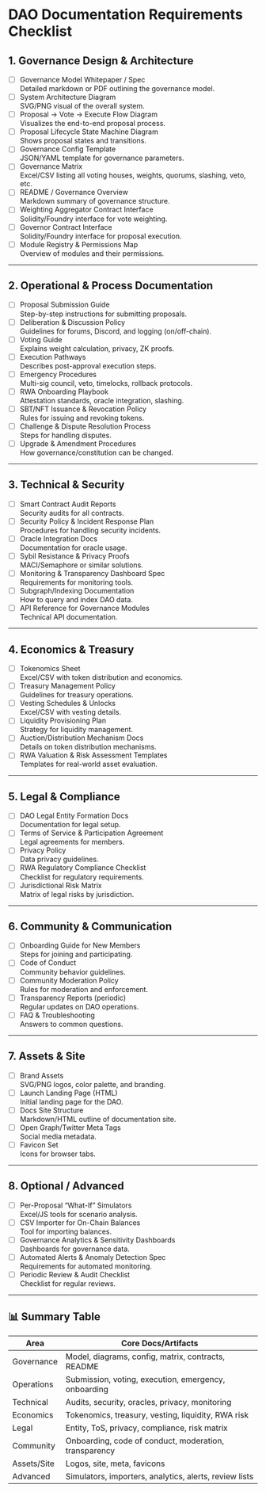 # DAO Documentation Requirements Checklist

## 1. Governance Design & Architecture

- [ ] Governance Model Whitepaper / Spec  
    Detailed markdown or PDF outlining the governance model.
- [ ] System Architecture Diagram  
    SVG/PNG visual of the overall system.
- [ ] Proposal → Vote → Execute Flow Diagram  
    Visualizes the end-to-end proposal process.
- [ ] Proposal Lifecycle State Machine Diagram  
    Shows proposal states and transitions.
- [ ] Governance Config Template  
    JSON/YAML template for governance parameters.
- [ ] Governance Matrix  
    Excel/CSV listing all voting houses, weights, quorums, slashing, veto, etc.
- [ ] README / Governance Overview  
    Markdown summary of governance structure.
- [ ] Weighting Aggregator Contract Interface  
    Solidity/Foundry interface for vote weighting.
- [ ] Governor Contract Interface  
    Solidity/Foundry interface for proposal execution.
- [ ] Module Registry & Permissions Map  
    Overview of modules and their permissions.

---

## 2. Operational & Process Documentation

- [ ] Proposal Submission Guide  
    Step-by-step instructions for submitting proposals.
- [ ] Deliberation & Discussion Policy  
    Guidelines for forums, Discord, and logging (on/off-chain).
- [ ] Voting Guide  
    Explains weight calculation, privacy, ZK proofs.
- [ ] Execution Pathways  
    Describes post-approval execution steps.
- [ ] Emergency Procedures  
    Multi-sig council, veto, timelocks, rollback protocols.
- [ ] RWA Onboarding Playbook  
    Attestation standards, oracle integration, slashing.
- [ ] SBT/NFT Issuance & Revocation Policy  
    Rules for issuing and revoking tokens.
- [ ] Challenge & Dispute Resolution Process  
    Steps for handling disputes.
- [ ] Upgrade & Amendment Procedures  
    How governance/constitution can be changed.

---

## 3. Technical & Security

- [ ] Smart Contract Audit Reports  
    Security audits for all contracts.
- [ ] Security Policy & Incident Response Plan  
    Procedures for handling security incidents.
- [ ] Oracle Integration Docs  
    Documentation for oracle usage.
- [ ] Sybil Resistance & Privacy Proofs  
    MACI/Semaphore or similar solutions.
- [ ] Monitoring & Transparency Dashboard Spec  
    Requirements for monitoring tools.
- [ ] Subgraph/Indexing Documentation  
    How to query and index DAO data.
- [ ] API Reference for Governance Modules  
    Technical API documentation.

---

## 4. Economics & Treasury

- [ ] Tokenomics Sheet  
    Excel/CSV with token distribution and economics.
- [ ] Treasury Management Policy  
    Guidelines for treasury operations.
- [ ] Vesting Schedules & Unlocks  
    Excel/CSV with vesting details.
- [ ] Liquidity Provisioning Plan  
    Strategy for liquidity management.
- [ ] Auction/Distribution Mechanism Docs  
    Details on token distribution mechanisms.
- [ ] RWA Valuation & Risk Assessment Templates  
    Templates for real-world asset evaluation.

---

## 5. Legal & Compliance

- [ ] DAO Legal Entity Formation Docs  
    Documentation for legal setup.
- [ ] Terms of Service & Participation Agreement  
    Legal agreements for members.
- [ ] Privacy Policy  
    Data privacy guidelines.
- [ ] RWA Regulatory Compliance Checklist  
    Checklist for regulatory requirements.
- [ ] Jurisdictional Risk Matrix  
    Matrix of legal risks by jurisdiction.

---

## 6. Community & Communication

- [ ] Onboarding Guide for New Members  
    Steps for joining and participating.
- [ ] Code of Conduct  
    Community behavior guidelines.
- [ ] Community Moderation Policy  
    Rules for moderation and enforcement.
- [ ] Transparency Reports (periodic)  
    Regular updates on DAO operations.
- [ ] FAQ & Troubleshooting  
    Answers to common questions.

---

## 7. Assets & Site

- [ ] Brand Assets  
    SVG/PNG logos, color palette, and branding.
- [ ] Launch Landing Page (HTML)  
    Initial landing page for the DAO.
- [ ] Docs Site Structure  
    Markdown/HTML outline of documentation site.
- [ ] Open Graph/Twitter Meta Tags  
    Social media metadata.
- [ ] Favicon Set  
    Icons for browser tabs.

---

## 8. Optional / Advanced

- [ ] Per-Proposal “What-If” Simulators  
    Excel/JS tools for scenario analysis.
- [ ] CSV Importer for On-Chain Balances  
    Tool for importing balances.
- [ ] Governance Analytics & Sensitivity Dashboards  
    Dashboards for governance data.
- [ ] Automated Alerts & Anomaly Detection Spec  
    Requirements for automated monitoring.
- [ ] Periodic Review & Audit Checklist  
    Checklist for regular reviews.

---

## 📊 Summary Table

| Area        | Core Docs/Artifacts                                                                 |
|-------------|-------------------------------------------------------------------------------------|
| Governance  | Model, diagrams, config, matrix, contracts, README                                  |
| Operations  | Submission, voting, execution, emergency, onboarding                                |
| Technical   | Audits, security, oracles, privacy, monitoring                                      |
| Economics   | Tokenomics, treasury, vesting, liquidity, RWA risk                                  |
| Legal       | Entity, ToS, privacy, compliance, risk matrix                                       |
| Community   | Onboarding, code of conduct, moderation, transparency                               |
| Assets/Site | Logos, site, meta, favicons                                                         |
| Advanced    | Simulators, importers, analytics, alerts, review lists                              |